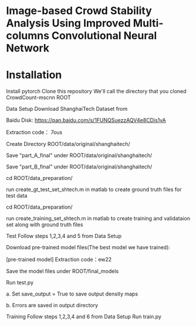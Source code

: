 # Image-based Crowd Stability Analysis Using Improved Multi-columns Convolutional Neural Network

# Installation
Install pytorch
Clone this repository
We'll call the directory that you cloned CrowdCount-mscnn ROOT

Data Setup
Download ShanghaiTech Dataset from

Baidu Disk: https://pan.baidu.com/s/1FUNQSuezzAQV4e8CDis1yA

Extraction code： 7ous

Create Directory ROOT/data/original/shanghaitech/

Save "part_A_final" under ROOT/data/original/shanghaitech/

Save "part_B_final" under ROOT/data/original/shanghaitech/

cd ROOT/data_preparation/

run create_gt_test_set_shtech.m in matlab to create ground truth files for test data

cd ROOT/data_preparation/

run create_training_set_shtech.m in matlab to create training and validataion set along with ground truth files

Test
Follow steps 1,2,3,4 and 5 from Data Setup

Download pre-trained model files(The best model we have trained):

[pre-trained model] Extraction code：ew22

Save the model files under ROOT/final_models

Run test.py

a. Set save_output = True to save output density maps

b. Errors are saved in output directory

Training
Follow steps 1,2,3,4 and 6 from Data Setup
Run train.py
